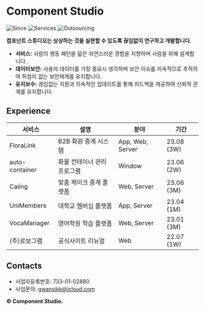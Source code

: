 # Component Studio

![Since](https://img.shields.io/badge/Since-2023-blueviolet)
![Services](https://img.shields.io/badge/Services-01-brightgreen)
![Outsourcing](https://img.shields.io/badge/Outsourcing-05-blue)

**컴포넌트 스튜디오는 상상하는 것을 실현할 수 있도록 끊임없이 연구하고 개발합니다.**

- **서비스:** 사람의 행동 패턴을 닮은 자연스러운 경험을 지향하며 사람을 위해 설계합니다.  
- **데이터보안:** 사용자 데이터를 가장 중요시 생각하며 보안 이슈를 지속적으로 추적하여 허점이 없는 보안체계를 유지합니다.  
- **유지보수:** 끊임없는 지원과 지속적인 업데이트를 통해 피드백을 제공하여 신뢰적 관계를 유지합니다.  

## Experience

| 서비스 | 설명 | 분야 | 기간 |
|-----|------|-----|-----|
| FloraLink | B2B 화원 중계 시스템 | App, Web, Server |23.08 (3W) |
| auto-container | 화물 컨테이너 관리 프로그램 | Window | 23.06 (2W) |
| Caiing | 맞춤 케이크 중계 플랫폼 | Web, Server | 23.06 (3M) |
| UniMembers | 대학교 멤버십 플랫폼 | App, Server | 23.04 (1M) |
| VocaManager | 영어학원 학습 플랫폼| Web, Server | 23.01 (3M) |
| (주)로보그램 | 공식사이트 리뉴얼 | Web | 22.07 (1W) |

## Contacts
* 사업자등록번호: 733-01-02880
* 사업문의: gwansikk@icloud.com

**© Component Studio.**
